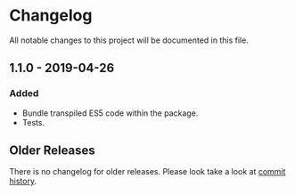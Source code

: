 # Changelog

All notable changes to this project will be documented in this file.

## 1.1.0 - 2019-04-26

### Added

- Bundle transpiled ES5 code within the package.
- Tests.

## Older Releases

There is no changelog for older releases. Please look take a look at [commit
history](https://github.com/cosmic-plus/node-loopcall/commits/master).
